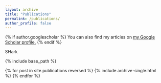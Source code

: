 ```yaml
---
layout: archive
title: "Publications"
permalink: /publications/
author_profile: false
---
```


{% if author.googlescholar %}
  You can also find my articles on <u><a href="{{author.googlescholar}}">my Google Scholar profile</a>.</u>
{% endif %}

SHark

{% include base_path %}

{% for post in site.publications reversed %}
  {% include archive-single.html %}
{% endfor %}
